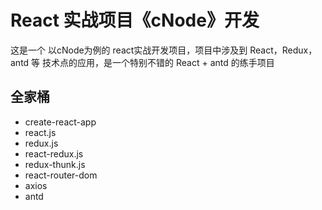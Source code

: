 # React 实战项目《cNode》开发
这是一个 以cNode为例的 react实战开发项目，项目中涉及到 React，Redux，antd 等 技术点的应用，是一个特别不错的 React + antd 的练手项目 
## 全家桶
- create-react-app
- react.js
- redux.js
- react-redux.js
- redux-thunk.js
- react-router-dom
- axios
- antd
